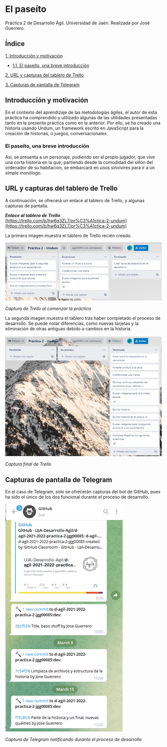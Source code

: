 # El paseíto

Práctica 2 de Desarrollo Ágil. Universidad de Jaén.
Realizada por José Guerrero.

## Índice

[1. Introducción y motivación](#introduccion)

- [1.1. El paseíto, una breve introducción](#paseito)

[2. URL y capturas del tablero de Trello](#trello)

[3. Capturas de pantalla de Telegram](#telegram)

<a name="introduccion"/></a>

## Introducción y motivación

En el contexto del aprendizaje de las metodologías ágiles, el autor de esta práctica ha comprendido y utilizado algunas de las utilidades presentadas tanto en la presente práctica como en la anterior.
Por ello, se ha creado una historia usando Undum, un framework escrito en JavaScript para la creación de historias, o juegos, conversacionales.

<a name="paseito"></a>

### El paseíto, una breve introducción

Así, se presenta a un personaje, pudiendo ser el propio jugador, que vive una corta historia en la que, partiendo desde la comodidad del sillón del ordenador de su habitación, se embarcará en unos sinvivires para ir a un simple monólogo.

<a name="trello"></a>

## URL y capturas del tablero de Trello

A continuación, se ofrecerá un enlace al tablero de Trello, y algunas capturas de pantalla. 

**_Enlace al tablero de Trello_**: [https://trello.com/b/hw6q3ZL7/pr%C3%A1ctica-2-undum](https://trello.com/b/hw6q3ZL7/pr%C3%A1ctica-2-undum)

La primera imagen muestra el tablero de Trello recién creado.

![CapturaInicioTrello](https://github.com/UJA-Desarrollo-Agil/d-agil-2021-2022-practica-2-jgg00085/blob/master/documentacion/tableroiniciado.png)

_Captura de Trello al comenzar la práctica_

La segunda imagen muestra el tablero tras haber completado el proceso de desarrollo. Se puede notar diferencias, como nuevas tarjetas y la eliminación de otras antiguas debido a cambios en la historia.

![CapturaFinTrello](https://github.com/UJA-Desarrollo-Agil/d-agil-2021-2022-practica-2-jgg00085/blob/master/documentacion/tableroterminado.png)

_Captura final de Trello_

## Capturas de pantalla de Telegram

En el caso de Telegram, solo se ofrecerán capturas del bot de GitHub, pues ha sido el único de los dos funcional durante el proceso de desarrollo.

![CapturaTelegram](https://github.com/UJA-Desarrollo-Agil/d-agil-2021-2022-practica-2-jgg00085/blob/master/documentacion/telegram.png)

_Captura de Telegram notificando durante el proceso de desarrollo_
